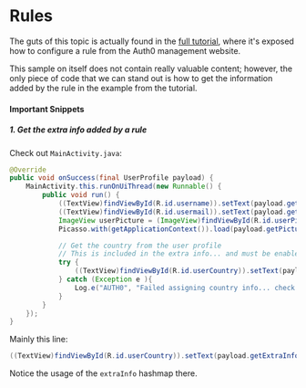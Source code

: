 # Rules 

The guts of this topic is actually found in the [full tutorial](https://auth0.com/docs/quickstart/native/android/06-rules), where it's exposed how to configure a rule from the Auth0 management website.

This sample on itself does not contain really valuable content; however, the only piece of code that we can stand out is how to get the information added by the rule in the example from the tutorial.

#### Important Snippets

##### 1. Get the extra info added by a rule

Check out `MainActivity.java`:

```java
@Override
public void onSuccess(final UserProfile payload) {
	MainActivity.this.runOnUiThread(new Runnable() {
		public void run() {
			((TextView)findViewById(R.id.username)).setText(payload.getName());
			((TextView)findViewById(R.id.usermail)).setText(payload.getEmail());
			ImageView userPicture = (ImageView)findViewById(R.id.userPicture);
			Picasso.with(getApplicationContext()).load(payload.getPictureURL()).into(userPicture);

			// Get the country from the user profile
			// This is included in the extra info... and must be enabled in the Auth0 rules web.
			try {
				((TextView)findViewById(R.id.userCountry)).setText(payload.getExtraInfo().get("country").toString());
			} catch (Exception e ){
				Log.e("AUTH0", "Failed assigning country info... check if country rule is enabled in Auth0 web");
			}
		}
	});
}
```

Mainly this line:

```java
((TextView)findViewById(R.id.userCountry)).setText(payload.getExtraInfo().get("country").toString());
```

Notice the usage of the `extraInfo` hashmap there.